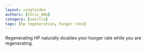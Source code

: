 ```yaml
---
layout: singleidea
authors: [Chris_ANG]
category: [vanilla]
tags: [hp regeneration, hunger rate]
---
```

Regenerating HP naturally doubles your hunger rate while you are regenerating.
